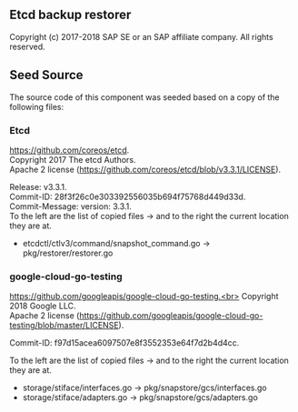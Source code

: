 ## Etcd backup restorer
Copyright (c) 2017-2018 SAP SE or an SAP affiliate company. All rights reserved.

## Seed Source

The source code of this component was seeded based on a copy of the following files:

### Etcd

https://github.com/coreos/etcd. <br>
Copyright 2017 The etcd Authors.<br>
Apache 2 license (https://github.com/coreos/etcd/blob/v3.3.1/LICENSE).

Release: v3.3.1.<br>
Commit-ID: 28f3f26c0e303392556035b694f75768d449d33d.<br>
Commit-Message: version: 3.3.1.<br>
To the left are the list of copied files -> and to the right the current location they are at.
* etcdctl/ctlv3/command/snapshot_command.go ->  pkg/restorer/restorer.go


### google-cloud-go-testing

https://github.com/googleapis/google-cloud-go-testing.<br>
Copyright 2018 Google LLC.<br>
Apache 2 license (https://github.com/googleapis/google-cloud-go-testing/blob/master/LICENSE).

Commit-ID: f97d15acea6097507e8f3552353e64f7d2b4d4cc.

To the left are the list of copied files -> and to the right the current location they are at.
* storage/stiface/interfaces.go ->  pkg/snapstore/gcs/interfaces.go
* storage/stiface/adapters.go -> pkg/snapstore/gcs/adapters.go
